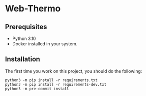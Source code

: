 # Web-Thermo

## Prerequisites

- Python 3.10
- Docker installed in your system.

## Installation
<!-- https://www.architecture-performance.fr/ap_blog/some-pre-commit-git-hooks-for-python/ -->
<!-- https://marcobelo.medium.com/setting-up-python-black-on-visual-studio-code-5318eba4cd00 -->
The first time you work on this project, you should do the following:
```
python3 -m pip install -r requirements.txt
python3 -m pip install -r requirements-dev.txt
python3 -m pre-commit install
```
